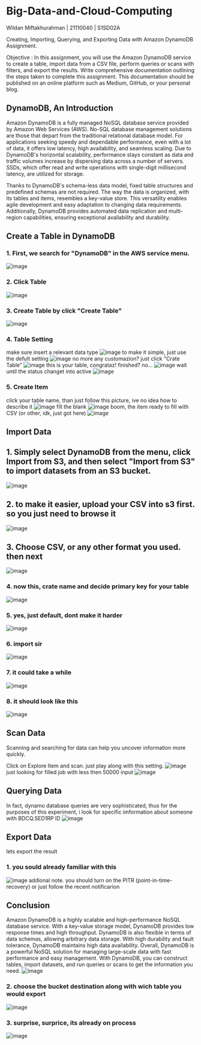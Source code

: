 # Big-Data-and-Cloud-Computing
Wildan Miftakhurahman | 21110040 | S1SD02A

Creating, Importing, Querying, and Exporting Data with Amazon DynamoDB Assignment. 

Objective : In this assignment, you will use the Amazon DynamoDB service to create a table, import data from a CSV file, perform queries or scans with filters, and export the results. Write comprehensive documentation outlining the steps taken to complete this assignment. This documentation should be published on an online platform such as Medium, GitHub, or your personal blog.
## DynamoDB, An Introduction
Amazon DynamoDB is a fully managed NoSQL database service provided by Amazon Web Services (AWS). No-SQL database management solutions are those that depart from the traditional relational database model. For applications seeking speedy and dependable performance, even with a lot of data, it offers low latency, high availability, and seamless scaling. Due to DynamoDB's horizontal scalability, performance stays constant as data and traffic volumes increase by dispersing data across a number of servers. SSDs, which offer read and write operations with single-digit millisecond latency, are utilized for storage.

Thanks to DynamoDB's schema-less data model, fixed table structures and predefined schemas are not required. The way the data is organized, with its tables and items, resembles a key-value store. This versatility enables agile development and easy adaptation to changing data requirements. Additionally, DynamoDB provides automated data replication and multi-region capabilities, ensuring exceptional availability and durability.
## Create a Table in DynamoDB
### 1. First, we search for "DynamoDB" in the AWS service menu.
![image](https://github.com/BHANKSSS/Big-Data-and-Cloud-Computing/assets/73731578/354e29ee-e7e7-41c1-be42-4b93bb10b519)
### 2. Click Table
![image](https://github.com/BHANKSSS/Big-Data-and-Cloud-Computing/assets/73731578/4b923029-5082-4f94-9f96-256f65825863)
### 3. Create Table by click "Create Table"
![image](https://github.com/BHANKSSS/Big-Data-and-Cloud-Computing/assets/73731578/67f24d18-0b7f-4e0c-b1a3-f1ec36fb0e47)
### 4. Table Setting
make sure insert a relevant data type
![image](https://github.com/BHANKSSS/Big-Data-and-Cloud-Computing/assets/73731578/989ab750-4bf2-4f1b-a229-d62113d8814c)
to make it simple, just use the defult setting
![image](https://github.com/BHANKSSS/Big-Data-and-Cloud-Computing/assets/73731578/6b06e3e2-cfa9-4f9f-ac4f-beaf7baf34cb)
no more any customazion? just click "Crate Table"
![image](https://github.com/BHANKSSS/Big-Data-and-Cloud-Computing/assets/73731578/f838c4bb-9434-4dee-9da7-2f13b353caf2)
this is your table, congrataz! finished? no...
![image](https://github.com/BHANKSSS/Big-Data-and-Cloud-Computing/assets/73731578/c87e0169-a743-4678-a2c8-7a877ca37d5e)
wait until the status changet into active
![image](https://github.com/BHANKSSS/Big-Data-and-Cloud-Computing/assets/73731578/ba353a5f-6355-49f9-ae4c-6b8a9ea69769)

### 5. Create Item
click your table name, than just follow this picture, ive no idea how to describe it
![image](https://github.com/BHANKSSS/Big-Data-and-Cloud-Computing/assets/73731578/bf9a2280-b7d1-4b54-a9c8-3562e9edd2b5)
fill the blank
![image](https://github.com/BHANKSSS/Big-Data-and-Cloud-Computing/assets/73731578/d744f55f-e340-430b-87d4-6aa3d565031e)
boom, the item ready to fill with CSV (or other, idk, just got here)
![image](https://github.com/BHANKSSS/Big-Data-and-Cloud-Computing/assets/73731578/6f56c9af-710c-4151-98a7-c5547c3f2ddb)

## Import Data
## 1. Simply select DynamoDB from the menu, click Import from S3, and then select "Import from S3" to import datasets from an S3 bucket.
![image](https://github.com/BHANKSSS/Big-Data-and-Cloud-Computing/assets/73731578/8fc4a89f-e3ce-4c7b-afa9-01a82ed6fa0f)
## 2. to make it easier, upload your CSV into s3 first. so you just need to browse it
![image](https://github.com/BHANKSSS/Big-Data-and-Cloud-Computing/assets/73731578/42b38bde-3532-4a78-b41f-7857b4c34610)
## 3. Choose CSV, or any other format you used. then next
![image](https://github.com/BHANKSSS/Big-Data-and-Cloud-Computing/assets/73731578/2e301701-44ac-475d-988d-f6b083a19c7e)
### 4. now this, crate name and decide primary key for your table
![image](https://github.com/BHANKSSS/Big-Data-and-Cloud-Computing/assets/73731578/6deebcef-dfad-46e1-97f9-7f21372a74b1)
### 5. yes, just default, dont make it harder
![image](https://github.com/BHANKSSS/Big-Data-and-Cloud-Computing/assets/73731578/89506860-1121-4b6a-8ddf-666185b22390)
### 6. import sir
![image](https://github.com/BHANKSSS/Big-Data-and-Cloud-Computing/assets/73731578/f9b8d2f2-2bf6-4c54-8874-b91908d8f321)
### 7. it could take a while
![image](https://github.com/BHANKSSS/Big-Data-and-Cloud-Computing/assets/73731578/66938700-48fc-435e-83f2-b44a61e58dd8)
### 8. it should look like this
![image](https://github.com/BHANKSSS/Big-Data-and-Cloud-Computing/assets/73731578/754276bf-a6d8-4f3a-8406-b6e21bc20a07)
## Scan Data
Scanning and searching for data can help you uncover information more quickly.

Click on Explore Item and scan. just play along with this setting. 
![image](https://github.com/BHANKSSS/Big-Data-and-Cloud-Computing/assets/73731578/efb456e7-d57d-4f02-b707-fb283177e199)
just looking for filled job with less then 50000 input
![image](https://github.com/BHANKSSS/Big-Data-and-Cloud-Computing/assets/73731578/0e4f794d-a65b-47de-b63a-0b7db18883c5)

## Querying Data
In fact, dynamo database queries are very sophisticated, thus for the purposes of this experiment, i look for specific imformation about someone with BDCQ.SED1RP ID
![image](https://github.com/BHANKSSS/Big-Data-and-Cloud-Computing/assets/73731578/64c70611-261e-4304-a0f6-426fe6e9500b)

## Export Data
lets export the result
### 1. you sould already familiar with this
![image](https://github.com/BHANKSSS/Big-Data-and-Cloud-Computing/assets/73731578/3c800191-31f1-4721-9c0b-127d40e9d01e)
addional note. you should turn on the PITR (point-in-time-recovery)  or just follow the recent notificarion

## Conclusion
Amazon DynamoDB is a highly scalable and high-performance NoSQL database service. With a key-value storage model, DynamoDB provides low response times and high throughput. DynamoDB is also flexible in terms of data schemas, allowing arbitrary data storage. With high durability and fault tolerance, DynamoDB maintains high data availability. Overall, DynamoDB is a powerful NoSQL solution for managing large-scale data with fast performance and easy management. With DynamoDB, you can construct tables, import datasets, and run queries or scans to get the information you need.
![image](https://github.com/BHANKSSS/Big-Data-and-Cloud-Computing/assets/73731578/d4749379-484c-4ab0-b196-1192f2056309)
### 2. choose the bucket destination along with wich table you would export
![image](https://github.com/BHANKSSS/Big-Data-and-Cloud-Computing/assets/73731578/bf8265ca-e174-46b0-b644-eb19e5c2fb80)
### 3. surprise, surprice, its already on process
![image](https://github.com/BHANKSSS/Big-Data-and-Cloud-Computing/assets/73731578/627626d3-68dc-46d2-afb4-e9de72d2e0fa)
